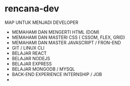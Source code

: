 # rencana-dev
MAP UNTUK MENJADI DEVELOPER

- MEMAHAMI DAN MENGERTI HTML (DOM)
- MEMAHAMI DAN MASTERI CSS ( CSSOM, FLEX, GRID)
- MEMAHAMI DAN MASTER JAVASCRIPT / FRON-END
- GIT / LINUX CLI
- BELAJAR REACT
- BELAJAR NODEJS
- BELAJAR EXPRESS
- BELAJAR MONGODB / MYSQL
- BACK-END EXPERIENCE INTERNSHIP / JOB
- 

